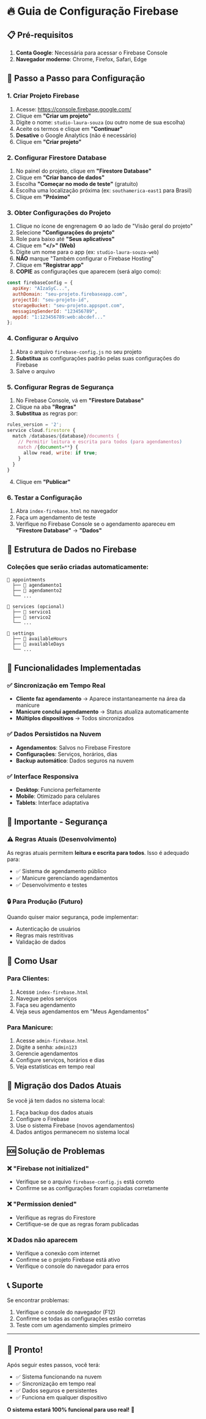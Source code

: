 # 🔥 Guia de Configuração Firebase

## 📋 Pré-requisitos

1. **Conta Google**: Necessária para acessar o Firebase Console
2. **Navegador moderno**: Chrome, Firefox, Safari, Edge

## 🚀 Passo a Passo para Configuração

### 1. Criar Projeto Firebase

1. Acesse: https://console.firebase.google.com/
2. Clique em **"Criar um projeto"**
3. Digite o nome: `studio-laura-souza` (ou outro nome de sua escolha)
4. Aceite os termos e clique em **"Continuar"**
5. **Desative** o Google Analytics (não é necessário)
6. Clique em **"Criar projeto"**

### 2. Configurar Firestore Database

1. No painel do projeto, clique em **"Firestore Database"**
2. Clique em **"Criar banco de dados"**
3. Escolha **"Começar no modo de teste"** (gratuito)
4. Escolha uma localização próxima (ex: `southamerica-east1` para Brasil)
5. Clique em **"Próximo"**

### 3. Obter Configurações do Projeto

1. Clique no ícone de engrenagem ⚙️ ao lado de "Visão geral do projeto"
2. Selecione **"Configurações do projeto"**
3. Role para baixo até **"Seus aplicativos"**
4. Clique em **"</>" (Web)**
5. Digite um nome para o app (ex: `studio-laura-souza-web`)
6. **NÃO** marque "Também configurar o Firebase Hosting"
7. Clique em **"Registrar app"**
8. **COPIE** as configurações que aparecem (será algo como):

```javascript
const firebaseConfig = {
  apiKey: "AIzaSyC...",
  authDomain: "seu-projeto.firebaseapp.com",
  projectId: "seu-projeto-id",
  storageBucket: "seu-projeto.appspot.com",
  messagingSenderId: "123456789",
  appId: "1:123456789:web:abcdef..."
};
```

### 4. Configurar o Arquivo

1. Abra o arquivo `firebase-config.js` no seu projeto
2. **Substitua** as configurações padrão pelas suas configurações do Firebase
3. Salve o arquivo

### 5. Configurar Regras de Segurança

1. No Firebase Console, vá em **"Firestore Database"**
2. Clique na aba **"Regras"**
3. **Substitua** as regras por:

```javascript
rules_version = '2';
service cloud.firestore {
  match /databases/{database}/documents {
    // Permitir leitura e escrita para todos (para agendamentos)
    match /{document=**} {
      allow read, write: if true;
    }
  }
}
```

4. Clique em **"Publicar"**

### 6. Testar a Configuração

1. Abra `index-firebase.html` no navegador
2. Faça um agendamento de teste
3. Verifique no Firebase Console se o agendamento apareceu em **"Firestore Database"** → **"Dados"**

## 📁 Estrutura de Dados no Firebase

### Coleções que serão criadas automaticamente:

```
📂 appointments
  ├── 📄 agendamento1
  ├── 📄 agendamento2
  └── ...

📂 services (opcional)
  ├── 📄 servico1
  ├── 📄 servico2
  └── ...

📂 settings
  ├── 📄 availableHours
  ├── 📄 availableDays
  └── ...
```

## 🔧 Funcionalidades Implementadas

### ✅ Sincronização em Tempo Real
- **Cliente faz agendamento** → Aparece instantaneamente na área da manicure
- **Manicure conclui agendamento** → Status atualiza automaticamente
- **Múltiplos dispositivos** → Todos sincronizados

### ✅ Dados Persistidos na Nuvem
- **Agendamentos**: Salvos no Firebase Firestore
- **Configurações**: Serviços, horários, dias
- **Backup automático**: Dados seguros na nuvem

### ✅ Interface Responsiva
- **Desktop**: Funciona perfeitamente
- **Mobile**: Otimizado para celulares
- **Tablets**: Interface adaptativa

## 🚨 Importante - Segurança

### ⚠️ Regras Atuais (Desenvolvimento)
As regras atuais permitem **leitura e escrita para todos**. Isso é adequado para:
- ✅ Sistema de agendamento público
- ✅ Manicure gerenciando agendamentos
- ✅ Desenvolvimento e testes

### 🔒 Para Produção (Futuro)
Quando quiser maior segurança, pode implementar:
- Autenticação de usuários
- Regras mais restritivas
- Validação de dados

## 📱 Como Usar

### Para Clientes:
1. Acesse `index-firebase.html`
2. Navegue pelos serviços
3. Faça seu agendamento
4. Veja seus agendamentos em "Meus Agendamentos"

### Para Manicure:
1. Acesse `admin-firebase.html`
2. Digite a senha: `admin123`
3. Gerencie agendamentos
4. Configure serviços, horários e dias
5. Veja estatísticas em tempo real

## 🔄 Migração dos Dados Atuais

Se você já tem dados no sistema local:
1. Faça backup dos dados atuais
2. Configure o Firebase
3. Use o sistema Firebase (novos agendamentos)
4. Dados antigos permanecem no sistema local

## 🆘 Solução de Problemas

### ❌ "Firebase not initialized"
- Verifique se o arquivo `firebase-config.js` está correto
- Confirme se as configurações foram copiadas corretamente

### ❌ "Permission denied"
- Verifique as regras do Firestore
- Certifique-se de que as regras foram publicadas

### ❌ Dados não aparecem
- Verifique a conexão com internet
- Confirme se o projeto Firebase está ativo
- Verifique o console do navegador para erros

## 📞 Suporte

Se encontrar problemas:
1. Verifique o console do navegador (F12)
2. Confirme se todas as configurações estão corretas
3. Teste com um agendamento simples primeiro

---

## 🎉 Pronto!

Após seguir estes passos, você terá:
- ✅ Sistema funcionando na nuvem
- ✅ Sincronização em tempo real
- ✅ Dados seguros e persistentes
- ✅ Funciona em qualquer dispositivo

**O sistema estará 100% funcional para uso real!** 🌟